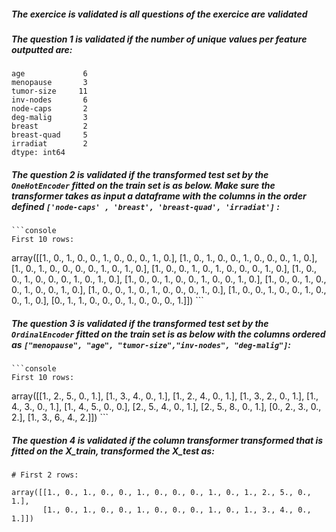 ##### The exercice is validated is all questions of the exercice are validated

##### The question 1 is validated if the number of unique values per feature outputted are:

```console
age             6
menopause       3
tumor-size     11
inv-nodes       6
node-caps       2
deg-malig       3
breast          2
breast-quad     5
irradiat        2
dtype: int64
```

##### The question 2 is validated if the transformed test set by the `OneHotEncoder` fitted on the train set is as below. Make sure the transformer takes as input a dataframe with the columns in the order defined `['node-caps' , 'breast', 'breast-quad', 'irradiat']` :

    ```console
    First 10 rows: 
array([[1., 0., 1., 0., 0., 1., 0., 0., 0., 1., 0.],
       [1., 0., 1., 0., 0., 1., 0., 0., 0., 1., 0.],
       [1., 0., 1., 0., 0., 0., 0., 1., 0., 1., 0.],
       [1., 0., 0., 1., 0., 1., 0., 0., 0., 1., 0.],
       [1., 0., 0., 1., 0., 0., 0., 1., 0., 1., 0.],
       [1., 0., 0., 1., 0., 0., 1., 0., 0., 1., 0.],
       [1., 0., 0., 1., 0., 0., 1., 0., 0., 1., 0.],
       [1., 0., 0., 1., 0., 1., 0., 0., 0., 1., 0.],
       [1., 0., 0., 1., 0., 0., 1., 0., 0., 1., 0.],
       [0., 1., 1., 0., 0., 0., 1., 0., 0., 0., 1.]])
    ```

##### The question 3 is validated if the transformed test set by the `OrdinalEncoder` fitted on the train set is as below with the columns ordered as `["menopause", "age", "tumor-size","inv-nodes", "deg-malig"]`:

    ```console
    First 10 rows: 

array([[1., 2., 5., 0., 1.],
       [1., 3., 4., 0., 1.],
       [1., 2., 4., 0., 1.],
       [1., 3., 2., 0., 1.],
       [1., 4., 3., 0., 1.],
       [1., 4., 5., 0., 0.],
       [2., 5., 4., 0., 1.],
       [2., 5., 8., 0., 1.],
       [0., 2., 3., 0., 2.],
       [1., 3., 6., 4., 2.]])
    ```

##### The question 4 is validated if the column transformer transformed that is fitted on the X_train, transformed the X_test as:

```console
# First 2 rows: 

array([[1., 0., 1., 0., 0., 1., 0., 0., 0., 1., 0., 1., 2., 5., 0., 1.],
       [1., 0., 1., 0., 0., 1., 0., 0., 0., 1., 0., 1., 3., 4., 0., 1.]])
```
